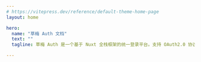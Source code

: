```yaml
---
# https://vitepress.dev/reference/default-theme-home-page
layout: home

hero:
  name: "草梅 Auth 文档"
  text: ""
  tagline: 草梅 Auth 是一个基于 Nuxt 全栈框架的统一登录平台。支持 OAuth2.0 协议，集成邮箱、用户名、手机号、验证码、社交媒体等多种登录注册方式。

---
```


